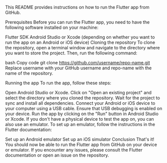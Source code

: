 This README provides instructions on how to run the Flutter app from GitHub.

Prerequisites
Before you can run the Flutter app, you need to have the following software installed on your machine:

Flutter SDK
Android Studio or Xcode (depending on whether you want to run the app on an Android or iOS device)
Cloning the repository
To clone the repository, open a terminal window and navigate to the directory where you want to store the project. Then, run the following command:

bash Copy code
git clone https://github.com/username/repo-name.git
Replace username with your GitHub username and repo-name with the name of the repository.

Running the app
To run the app, follow these steps:

Open Android Studio or Xcode.
Click on "Open an existing project" and select the directory where you cloned the repository.
Wait for the project to sync and install all dependencies.
Connect your Android or iOS device to your computer using a USB cable.
Ensure that USB debugging is enabled on your device.
Run the app by clicking on the "Run" button in Android Studio or Xcode.
If you don't have a physical device to test the app on, you can also use an emulator. To set up an emulator, follow the instructions in the Flutter documentation:

Set up an Android emulator
Set up an iOS simulator
Conclusion
That's it! You should now be able to run the Flutter app from GitHub on your device or emulator. If you encounter any issues, please consult the Flutter documentation or open an issue on the repository.
